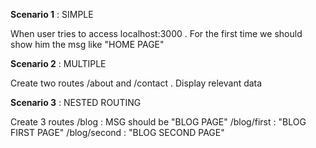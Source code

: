 **Scenario 1** : SIMPLE

When user tries  to access localhost:3000 . For the first time we should show him the msg like "HOME PAGE"


**Scenario 2** : MULTIPLE

Create two routes /about and /contact . Display relevant data


**Scenario 3** : NESTED ROUTING

Create 3 routes 
/blog : MSG should be "BLOG PAGE"
/blog/first : "BLOG FIRST PAGE"
/blog/second : "BLOG SECOND PAGE"


